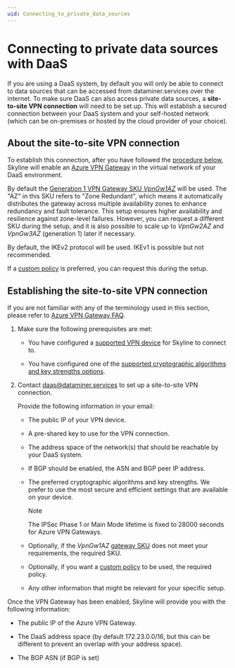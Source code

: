 ```yaml
---
uid: Connecting_to_private_data_sources
---
```


# Connecting to private data sources with DaaS

If you are using a DaaS system, by default you will only be able to connect to data sources that can be accessed from dataminer.services over the internet. To make sure DaaS can also access private data sources, a **site-to-site VPN connection** will need to be set up. This will establish a secured connection between your DaaS system and your self-hosted network (which can be on-premises or hosted by the cloud provider of your choice).

## About the site-to-site VPN connection

To establish this connection, after you have followed the [procedure below](#establishing-the-site-to-site-vpn-connection), Skyline will enable an [Azure VPN Gateway](https://learn.microsoft.com/en-us/azure/vpn-gateway/vpn-gateway-about-vpngateways) in the virtual network of your DaaS environment.

By default the [Generation 1 VPN Gateway SKU *VpnGw1AZ*](https://learn.microsoft.com/en-us/azure/vpn-gateway/about-gateway-skus) will be used. The "AZ" in this SKU refers to "Zone Redundant", which means it automatically distributes the gateway across multiple availability zones to enhance redundancy and fault tolerance. This setup ensures higher availability and resilience against zone-level failures. However, you can request a different SKU during the setup, and it is also possible to scale up to *VpnGw2AZ* and *VpnGw3AZ* (generation 1) later if necessary.

By default, the IKEv2 protocol will be used. IKEv1 is possible but not recommended.

If a [custom policy](https://learn.microsoft.com/en-us/azure/vpn-gateway/vpn-gateway-about-compliance-crypto?WT.mc_id=Portal-Microsoft_Azure_HybridNetworking#ipsecike-policy-faq) is preferred, you can request this during the setup.

## Establishing the site-to-site VPN connection

If you are not familiar with any of the terminology used in this section, please refer to [Azure VPN Gateway FAQ](https://docs.azure.cn/en-us/vpn-gateway/vpn-gateway-vpn-faq).

1. Make sure the following prerequisites are met:

   - You have configured a [supported VPN device](https://learn.microsoft.com/en-us/azure/vpn-gateway/vpn-gateway-about-vpn-devices) for Skyline to connect to.

   - You have configured one of the [supported cryptographic algorithms and key strengths options](https://learn.microsoft.com/en-us/azure/vpn-gateway/ipsec-ike-policy-howto#cryptographic-algorithms--key-strengths).

1. Contact <daas@dataminer.services> to set up a site-to-site VPN connection.

   Provide the following information in your email:

   - The public IP of your VPN device.

   - A pre-shared key to use for the VPN connection.

   - The address space of the network(s) that should be reachable by your DaaS system.

   - If BGP should be enabled, the ASN and BGP peer IP address.

   - The preferred cryptographic algorithms and key strengths. We prefer to use the most secure and efficient settings that are available on your device.

      > [!NOTE]
      > The IPSec Phase 1 or Main Mode lifetime is fixed to 28000 seconds for Azure VPN Gateways.

   - Optionally, if the *VpnGw1AZ* [gateway SKU](https://learn.microsoft.com/en-us/azure/vpn-gateway/about-gateway-skus) does not meet your requirements, the required SKU.

   - Optionally, if you want a [custom policy](https://learn.microsoft.com/en-us/azure/vpn-gateway/vpn-gateway-about-compliance-crypto?WT.mc_id=Portal-Microsoft_Azure_HybridNetworking#ipsecike-policy-faq) to be used, the required policy.

   - Any other information that might be relevant for your specific setup.

Once the VPN Gateway has been enabled, Skyline will provide you with the following information:

- The public IP of the Azure VPN Gateway.

- The DaaS address space (by default 172.23.0.0/16, but this can be different to prevent an overlap with your address space).

- The BGP ASN (if BGP is set)
